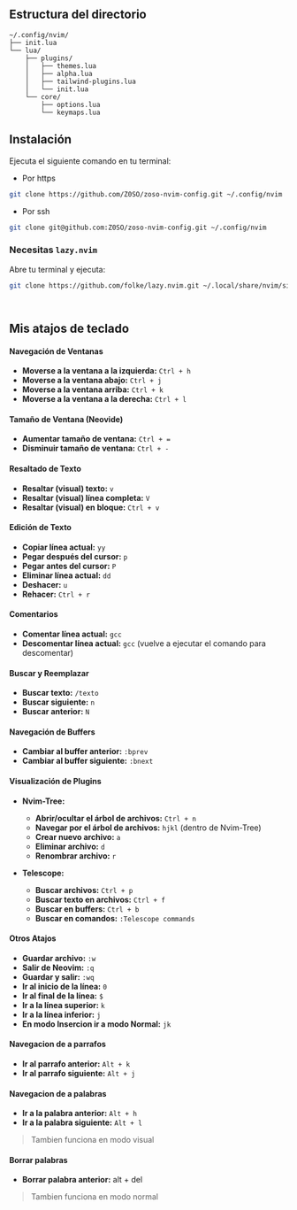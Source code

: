 
## Estructura del directorio

```plaintext
~/.config/nvim/
├── init.lua
└── lua/
    ├── plugins/
    │   ├── themes.lua
    │   ├── alpha.lua
    │   ├── tailwind-plugins.lua
    │   └── init.lua
    └── core/
        ├── options.lua
        └── keymaps.lua

```


## Instalación

Ejecuta el siguiente comando en tu terminal:


- Por https

```bash
git clone https://github.com/Z0SO/zoso-nvim-config.git ~/.config/nvim
```

- Por ssh

```bash
git clone git@github.com:Z0SO/zoso-nvim-config.git ~/.config/nvim
```
  

### Necesitas `lazy.nvim`


Abre tu terminal y ejecuta:
```bash
git clone https://github.com/folke/lazy.nvim.git ~/.local/share/nvim/site/pack/packer/start/lazy.nvim




```

## Mis atajos de teclado


#### Navegación de Ventanas

- **Moverse a la ventana a la izquierda:** `Ctrl + h`
- **Moverse a la ventana abajo:** `Ctrl + j`
- **Moverse a la ventana arriba:** `Ctrl + k`
- **Moverse a la ventana a la derecha:** `Ctrl + l`

#### Tamaño de Ventana (Neovide)

- **Aumentar tamaño de ventana:** `Ctrl + =`
- **Disminuir tamaño de ventana:** `Ctrl + -`

#### Resaltado de Texto

- **Resaltar (visual) texto:** `v`
- **Resaltar (visual) línea completa:** `V`
- **Resaltar (visual) en bloque:** `Ctrl + v`

#### Edición de Texto

- **Copiar línea actual:** `yy`
- **Pegar después del cursor:** `p`
- **Pegar antes del cursor:** `P`
- **Eliminar línea actual:** `dd`
- **Deshacer:** `u`
- **Rehacer:** `Ctrl + r`

#### Comentarios

- **Comentar línea actual:** `gcc`
- **Descomentar línea actual:** `gcc` (vuelve a ejecutar el comando para descomentar)

#### Buscar y Reemplazar

- **Buscar texto:** `/texto`
- **Buscar siguiente:** `n`
- **Buscar anterior:** `N`

#### Navegación de Buffers

- **Cambiar al buffer anterior:** `:bprev`
- **Cambiar al buffer siguiente:** `:bnext`

#### Visualización de Plugins

- **Nvim-Tree:**
  - **Abrir/ocultar el árbol de archivos:** `Ctrl + n`
  - **Navegar por el árbol de archivos:** `hjkl` (dentro de Nvim-Tree)
  - **Crear nuevo archivo:** `a`
  - **Eliminar archivo:** `d`
  - **Renombrar archivo:** `r`

- **Telescope:**
  - **Buscar archivos:** `Ctrl + p`
  - **Buscar texto en archivos:** `Ctrl + f`
  - **Buscar en buffers:** `Ctrl + b`
  - **Buscar en comandos:** `:Telescope commands`

#### Otros Atajos

- **Guardar archivo:** `:w`
- **Salir de Neovim:** `:q`
- **Guardar y salir:** `:wq`
- **Ir al inicio de la línea:** `0`
- **Ir al final de la línea:** `$`
- **Ir a la línea superior:** `k`
- **Ir a la línea inferior:** `j`
- **En modo Insercion ir a modo Normal:** `jk`

#### Navegacion de a parrafos

- **Ir al parrafo anterior:** `Alt + k`
- **Ir al parrafo siguiente:** `Alt + j`

#### Navegacion de a palabras

- **Ir a la palabra anterior:** `Alt + h`
- **Ir a la palabra siguiente:** `Alt + l`

> Tambien funciona en modo visual

#### Borrar palabras

- **Borrar palabra anterior:** alt + del

> Tambien funciona en modo normal

